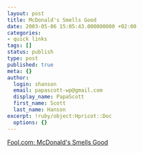 ```yaml
---
layout: post
title: McDonald's Smells Good
date: 2003-05-06 15:05:43.000000000 +02:00
categories:
- quick links
tags: []
status: publish
type: post
published: true
meta: {}
author:
  login: shanson
  email: papascott-wp@gmail.com
  display_name: PapaScott
  first_name: Scott
  last_name: Hanson
excerpt: !ruby/object:Hpricot::Doc
  options: {}
---
```

<p><a title="a premiere brand during an out-of-favor period piloted by a turnaround CEO" href="http://www.fool.com/news/mft/2003/mft03050501.htm%3Fref%3Dfoolwatch">Fool.com: McDonald's Smells Good</a></p>
